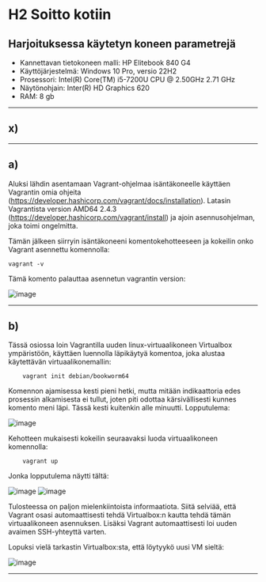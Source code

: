 # H2 Soitto kotiin


## Harjoituksessa käytetyn koneen parametrejä

- Kannettavan tietokoneen malli: HP Elitebook 840 G4
- Käyttöjärjestelmä: Windows 10 Pro, versio 22H2
- Prosessori: Intel(R) Core(TM) i5-7200U CPU @ 2.50GHz 2.71 GHz
- Näytönohjain: Inter(R) HD Graphics 620
- RAM: 8 gb

------------------------------------------------------------------------

## x) 

------------------------------------------------------------------------

## a) 

Aluksi lähdin asentamaan Vagrant-ohjelmaa isäntäkoneelle käyttäen Vagrantin omia ohjeita (https://developer.hashicorp.com/vagrant/docs/installation).
Latasin Vagrantista version AMD64 2.4.3 (https://developer.hashicorp.com/vagrant/install) ja ajoin asennusohjelman, joka toimi ongelmitta.

Tämän jälkeen siirryin isäntäkoneeni komentokehotteeseen ja kokeilin onko Vagrant asennettu komennolla:

    vagrant -v

Tämä komento palauttaa asennetun vagrantin version:

![image](https://github.com/user-attachments/assets/2ecafdc7-fefa-4cbb-a235-f6751f0a7102)

-----------------------------------------------------------------------

## b)

Tässä osiossa loin Vagrantilla uuden linux-virtuaalikoneen Virtualbox ympäristöön, käyttäen luennolla läpikäytyä komentoa, joka alustaa käytettävän virtuaalikonemallin:

        vagrant init debian/bookworm64

Komennon ajamisessa kesti pieni hetki, mutta mitään indikaattoria edes prosessin alkamisesta ei tullut, joten piti odottaa kärsivällisesti kunnes komento meni läpi. Tässä kesti kuitenkin alle minuutti.
Lopputulema:

![image](https://github.com/user-attachments/assets/daff2788-641b-4c0e-bfdc-b41b80b85c51)

Kehotteen mukaisesti kokeilin seuraavaksi luoda virtuaalikoneen komennolla:

        vagrant up

Jonka lopputulema näytti tältä:

![image](https://github.com/user-attachments/assets/59a2cf4c-7711-4ada-954c-8799f11342c2)
![image](https://github.com/user-attachments/assets/c82142d1-46ab-4c4c-a3ca-265d029efac3)

Tulosteessa on paljon mielenkiintoista informaatiota. Siitä selviää, että Vagrant osasi automaattisesti tehdä Virtualbox:n kautta tehdä tämän virtuaalikoneen asennuksen. Lisäksi Vagrant automaattisesti loi uuden avaimen SSH-yhteyttä varten.

Lopuksi vielä tarkastin Virtualbox:sta, että löytyykö uusi VM sieltä:

![image](https://github.com/user-attachments/assets/a424aeb4-2731-4e72-a27e-9fedb6caed07)

---------------------------------------------------------------------------------------











